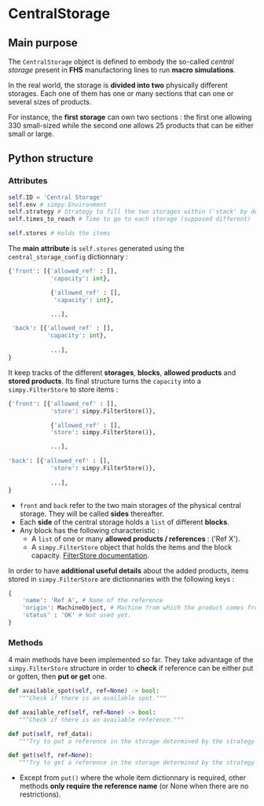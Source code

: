 # CentralStorage

## Main purpose
The `CentralStorage` object is defined to embody the so-called *central storage* present in **FHS** manufactoring lines to run **macro simulations**.

In the real world, the storage is **divided into two** physically different storages. Each one of them has one or many sections that can one or several sizes of products. 

For instance, the **first storage** can own two sections : the first one allowing 330 small-sized while the second one allows 25 products that can be either small or large. 


## Python structure

### Attributes
```python
self.ID = 'Central Storage'
self.env # simpy.Environment
self.strategy # Strategy to fill the two storages within ('stack' by default)
self.times_to_reach # Time to go to each storage (supposed different)

self.stores # Holds the items
```

The **main attribute** is `self.stores` generated using the `central_storage_config` dictionnary :

```python
{'front': [{'allowed_ref' : [],
            'capacity': int},

            {'allowed_ref' : [],
             'capacity': int},

            ...],

 'back': [{'allowed_ref' : [],
           'capacity': int},
            
            ...],
}
```

It keep tracks of the different **storages**, **blocks**, **allowed products** and **stored products**. Its final structure turns the `capacity` into a `simpy.FilterStore` to store items :

```python
{'front': [{'allowed_ref' : [],
            'store': simpy.FilterStore()},

            {'allowed_ref' : [],
            'store': simpy.FilterStore()},

            ...],

'back': [{'allowed_ref' : [],
            'store': simpy.FilterStore()},
            
            ...],
}
```


- `front` and `back` refer to the two main storages of the physical central storage. They will be called **sides** thereafter.
- Each **side** of the central storage holds a `list` of different **blocks**.
- Any block has the following characteristic :
  - A `list` of one or many **allowed products / references** : ('Ref X').
  - A `simpy.FilterStore` object that holds the items and the block capacity. [FilterStore documentation](https://simpy.readthedocs.io/en/latest/topical_guides/resources.html#stores).

In order to have **additional useful details** about the added products, items stored in `simpy.FilterStore` are dictionnaries with the following keys :

```python
{
    'name': 'Ref A', # Name of the reference
    'origin': MachineObject, # Machine from which the product comes from
    'status' : 'OK' # Not used yet.
}
```

### Methods

4 main methods have been implemented so far. They take advantage of the `simpy.FilterStore` structure in order to **check** if reference can be either put or gotten, then **put or get** one.

 ```python
def available_spot(self, ref=None) -> bool:
    """Check if there is an available spot."""

def available_ref(self, ref=None) -> bool:
    """Check if there is an available reference."""

def put(self, ref_data):
    """Try to put a reference in the storage determined by the strategy of the central storage."""

def get(self, ref=None):
    """Try to get a reference in the storage determined by the strategy of the central storage."""
 ```

 - Except from `put()` where the whole item dictionnary is required, other methods **only require the reference name** (or None when there are no restrictions).

